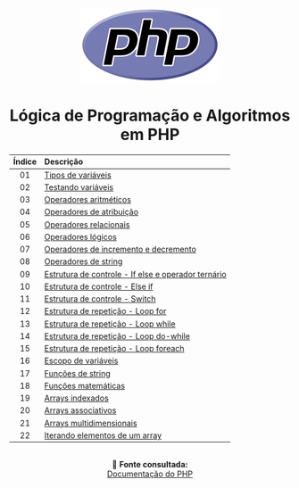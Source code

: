 <div align="center">
	<img src="./assets/php.png">
	<h1>Lógica de Programação e Algoritmos em PHP</h1>

| Índice | Descrição |
| :---:  | :--- |
| 01 | [Tipos de variáveis](https://github.com/michelelozada/Logica-de-Programacao-e-Algoritmos-em-PHP/blob/main/files/01-Tipos-de-variaveis.php) |
| 02 | [Testando variáveis](https://github.com/michelelozada/Logica-de-Programacao-e-Algoritmos-em-PHP/blob/main/files/02-Testando-variaveis.php) |
| 03 | [Operadores aritméticos](https://github.com/michelelozada/Logica-de-Programacao-e-Algoritmos-em-PHP/blob/main/files/03-Operadores-aritmeticos.php) |
| 04 | [Operadores de atribuição](https://github.com/michelelozada/Logica-de-Programacao-e-Algoritmos-em-PHP/blob/main/files/04-Operadores-de-atribuicao.php) |
| 05 | [Operadores relacionais](https://github.com/michelelozada/Logica-de-Programacao-e-Algoritmos-em-PHP/blob/main/files/05-Operadores-relacionais.php) |
| 06 | [Operadores lógicos](https://github.com/michelelozada/Logica-de-Programacao-e-Algoritmos-em-PHP/blob/main/files/06-Operadores-logicos.php) |
| 07 | [Operadores de incremento e decremento](https://github.com/michelelozada/Logica-de-Programacao-e-Algoritmos-em-PHP/blob/main/files/07-Operadores-de-incremento-e-decremento.php) |
| 08 | [Operadores de string](https://github.com/michelelozada/Logica-de-Programacao-e-Algoritmos-em-PHP/blob/main/files/08-Operadores-de-string.php) |
| 09 | [Estrutura de controle - If else e operador ternário](https://github.com/michelelozada/Logica-de-Programacao-e-Algoritmos-em-PHP/blob/main/files/09-If-else-e-operador-ternario.php) |
| 10 | [Estrutura de controle - Else if](https://github.com/michelelozada/Logica-de-Programacao-e-Algoritmos-em-PHP/blob/main/files/10-Elseif.php) |
| 11 | [Estrutura de controle - Switch](https://github.com/michelelozada/Logica-de-Programacao-e-Algoritmos-em-PHP/blob/main/files/11-Switch.php) |
| 12 | [Estrutura de repetição - Loop for](https://github.com/michelelozada/Logica-de-Programacao-e-Algoritmos-em-PHP/blob/main/files/12-Loop-for.php) |
| 13 | [Estrutura de repetição - Loop while](https://github.com/michelelozada/Logica-de-Programacao-e-Algoritmos-em-PHP/blob/main/files/13-Loop-while.php) |
| 14 | [Estrutura de repetição - Loop do-while](https://github.com/michelelozada/Logica-de-Programacao-e-Algoritmos-em-PHP/blob/main/files/14-Loop-do-while.php) |
| 15 | [Estrutura de repetição - Loop foreach](https://github.com/michelelozada/Logica-de-Programacao-e-Algoritmos-em-PHP/blob/main/files/15-Loop-foreach.php) |
| 16 | [Escopo de variáveis](https://github.com/michelelozada/Logica-de-Programacao-e-Algoritmos-em-PHP/blob/main/files/16-Escopo-de-variaveis.php) |
| 17 | [Funções de string](https://github.com/michelelozada/Logica-de-Programacao-e-Algoritmos-em-PHP/blob/main/files/17-Funcoes-de-string.php) |
| 18 | [Funções matemáticas](https://github.com/michelelozada/Logica-de-Programacao-e-Algoritmos-em-PHP/blob/main/files/18-Funcoes-matematicas.php) |
| 19 | [Arrays indexados](https://github.com/michelelozada/Logica-de-Programacao-e-Algoritmos-em-PHP/blob/main/files/19-Arrays-indexados.php) |
| 20 | [Arrays associativos](https://github.com/michelelozada/Logica-de-Programacao-e-Algoritmos-em-PHP/blob/main/files/20-Arrays-associativos.php) |
| 21 | [Arrays multidimensionais](https://github.com/michelelozada/Logica-de-Programacao-e-Algoritmos-em-PHP/blob/main/files/21-Arrays-multidimensionais.php) |
| 22 | [Iterando elementos de um array](https://github.com/michelelozada/Logica-de-Programacao-e-Algoritmos-em-PHP/blob/main/files/22-Iterando-elementos-array.php) |

&nbsp;   
:bookmark_tabs: **Fonte consultada:**  
[Documentação do PHP](https://www.php.net/manual/pt_BR/)
</div>